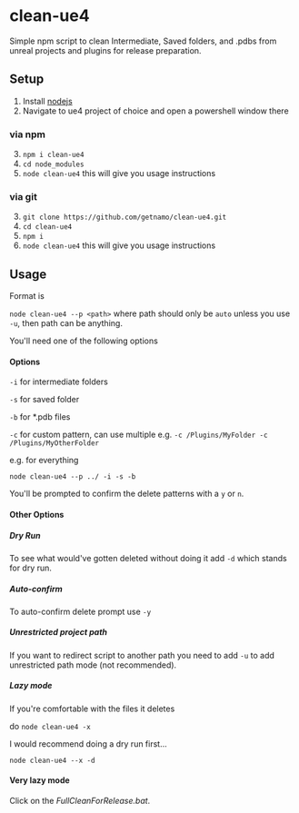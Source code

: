 # clean-ue4
Simple npm script to clean Intermediate, Saved folders, and .pdbs from unreal projects and plugins for release preparation.

## Setup
1. Install [nodejs](https://nodejs.org/en/download/)
2. Navigate to ue4 project of choice and open a powershell window there

### via npm
3. ```npm i clean-ue4```
4. ```cd node_modules```
5. ```node clean-ue4``` this will give you usage instructions

### via git
3. ```git clone https://github.com/getnamo/clean-ue4.git```
4. ```cd clean-ue4```
5. ```npm i```
6. ```node clean-ue4``` this will give you usage instructions


## Usage

Format is

```node clean-ue4 --p <path>``` where path should only be ```auto``` unless you use ```-u```, then path can be anything.

You'll need one of the following options

#### Options

```-i``` for intermediate folders

```-s``` for saved folder

```-b``` for *.pdb files

```-c``` for custom pattern, can use multiple e.g. ```-c /Plugins/MyFolder -c /Plugins/MyOtherFolder```

e.g. for everything

```node clean-ue4 --p ../ -i -s -b```

You'll be prompted to confirm the delete patterns with a ```y``` or ```n```.

#### Other Options
##### Dry Run
To see what would've gotten deleted without doing it add ```-d``` which stands for dry run.

##### Auto-confirm
To auto-confirm delete prompt use ```-y```

##### Unrestricted project path
If you want to redirect script to another path you need to add ```-u``` to add unrestricted path mode (not recommended).

##### Lazy mode
If you're comfortable with the files it deletes

do
```node clean-ue4 -x```

I would recommend doing a dry run first...

```node clean-ue4 --x -d```

#### Very lazy mode
Click on the _FullCleanForRelease.bat_.
